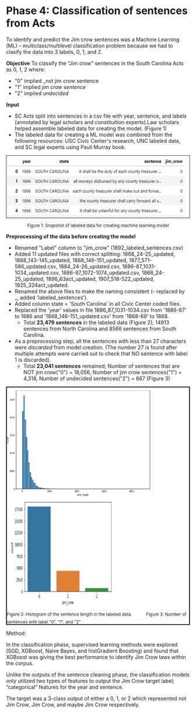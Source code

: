 # Phase 4: Classification of sentences from Acts
To identify and predict the Jim crow sentences was a Machine Learning (ML) – multiclass/multilevel classification problem because we had to clasify the data into 3 labels, 0, 1, and 2. 

**Objective** To classify the “Jim crow” sentences in the South Carolina Acts as 0, 1, 2 where:
- "0" implied _not jim crow sentence
- "1" implied _jim crow sentence_
- "2" implied _undecided_

**Input** 
- SC Acts split into sentences in a csv file with year, sentence, and labels  (annotated by legal scholars and constituition experts).Law scholars helped assemble labeled data for creating the model. (Figure 1)
- The labeled data for creating a ML model was combined from the following resources: USC Civic Center's research, UNC labeled data, and SC legal experts using Pauli Murray book.

<p align="center">
   <img src="LabeledData.png" alt="labeled_data", height="175"><br>
   <sub>Figure 1: Snapshot of labeled data for creating machine learning model</sub> 
</p>

**Preprocessing of the data before creating the model**
- Renamed "Label" column to "jim_crow" (1892_labeled_sentences.csv)
- Added 11 updated files with correct splitting: 1868_24-25_updated, 1868_143-145_updated, 1868_146-151_updated, 1877_571-586_updated.csv, 1884_24-26_updated.csv, 1886-87_1031-1034_updated.csv, 1886-87_1072-1074_updated.csv, 1868_24-25_updated, 1896_63act_updated, 1907_518-522_updated, 1925_324act_updated.
- Renamed the above files to make the naming consistent (- replaced by _, added 'labeled_sentences').
- Added column state = 'South Carolina' in all Civic Center coded files.
- Replaced the 'year' values in file 1886_87_1031-1034.csv from '1886-87' to 1886 and '1868_146-151_updated.csv' from '1868-69' to 1868.
    - Total **23,479 sentences** in the labeled data (Figure 2); 14913 sentences from North Carolina and 8566 sentences from South Carolina.
- As a preprocessing step, all the sentences with less than 27 characters were _discarded_ from model creation. (The number 27 is found after multiple attempts were carried out to check that NO sentence with label 1 is discarded).
    - Total **23,041 sentences** remained; Number of sentences that are NOT jim crow("0") = 18,056, Number of jim crow sentences("1") = 4,318, Number of undecided sentences("2") = 667 (Figure 3)
<div style="border: 2px solid black; display: inline-block;">
      <img src="sennt_length.png" alt="length" width="400" height="300">
      <img src="sent_num.png" alt="count"  width="300" height="300"> <br>
      <sub>Figure 2: Histogram of the sentence length in the labeled data. </sub> 
       &nbsp;&nbsp;&nbsp;&nbsp;&nbsp;&nbsp;&nbsp;&nbsp;
      <sub>Figure 3: Number of sentences with label "0", "1", and "2" </sub> 
</div>

Method: 

In the classification phase, supervised learning methods were explored (SGD, XGBoost, Naïve Bayes, and histGradient Boosting) and found that XGBoost was giving the best performance to identify Jim Crow laws within the corpus. 

Unlike the outputs of the sentence cleaning phase, the classification models only utilized two types of features to output the Jim Crow target label;  “categorical” features for the year and sentence. 

The target was a 3-class output of either a 0, 1, or 2 which represented not Jim Crow, Jim Crow, and maybe Jim Crow respectively. 





